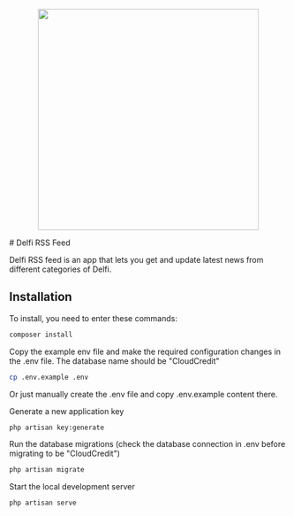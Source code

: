 <p align="center"><a href="https://laravel.com" target="_blank"><img src="https://raw.githubusercontent.com/laravel/art/master/logo-lockup/5%20SVG/2%20CMYK/1%20Full%20Color/laravel-logolockup-cmyk-red.svg" width="400"></a></p>
# Delfi RSS Feed

Delfi RSS feed is an app that lets you get and update latest news from different categories of Delfi.

## Installation

To install, you need to enter these commands:

```bash
composer install
```
Copy the example env file and make the required configuration changes in the .env file. The database name should be "CloudCredit"

```bash
cp .env.example .env
```
Or just manually create the .env file and copy .env.example content there.

Generate a new application key

```bash
php artisan key:generate
```
Run the database migrations (check the database connection in .env before migrating to be "CloudCredit")

```bash
php artisan migrate
```
Start the local development server
```bash
php artisan serve
```
